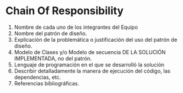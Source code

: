 # Chain Of Responsibility 

1. Nombre de cada uno de los integrantes del Equipo
2. Nombre del patrón de diseño.
3. Explicación de la problemática o justificación del uso del patrón de diseño.
4. Modelo de Clases y/o Modelo de secuencia DE LA SOLUCIÓN IMPLEMENTADA, no
del patrón.
5. Lenguaje de programación en el que se desarrolló la solución
6. Describir detalladamente la manera de ejecución del código, las dependencias, etc.
7. Referencias bibliográficas.
